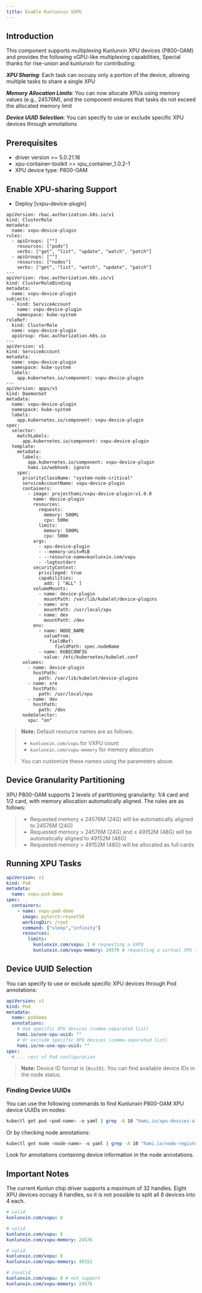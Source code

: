 ```yaml
---
title: Enable Kunlunxin VXPU
---
```


## Introduction

This component supports multiplexing Kunlunxin XPU devices (P800-OAM) and provides the following vGPU-like multiplexing capabilities, Special thanks for rise-union and kunlunxin for contributing:

***XPU Sharing***: Each task can occupy only a portion of the device, allowing multiple tasks to share a single XPU

***Memory Allocation Limits***: You can now allocate XPUs using memory values (e.g., 24576M), and the component ensures that tasks do not exceed the allocated memory limit

***Device UUID Selection***: You can specify to use or exclude specific XPU devices through annotations


## Prerequisites
* driver version >= 5.0.21.16
* xpu-container-toolkit >= xpu_container_1.0.2-1
* XPU device type: P800-OAM

## Enable XPU-sharing Support

* Deploy [vxpu-device-plugin]
```
apiVersion: rbac.authorization.k8s.io/v1
kind: ClusterRole
metadata:
  name: vxpu-device-plugin
rules:
  - apiGroups: [""]
    resources: ["pods"]
    verbs: ["get", "list", "update", "watch", "patch"]
  - apiGroups: [""]
    resources: ["nodes"]
    verbs: ["get", "list", "watch", "update", "patch"]
---
apiVersion: rbac.authorization.k8s.io/v1
kind: ClusterRoleBinding
metadata:
  name: vxpu-device-plugin
subjects:
  - kind: ServiceAccount
    name: vxpu-device-plugin
    namespace: kube-system
roleRef:
  kind: ClusterRole
  name: vxpu-device-plugin
  apiGroup: rbac.authorization.k8s.io
---
apiVersion: v1
kind: ServiceAccount
metadata:
  name: vxpu-device-plugin
  namespace: kube-system
  labels:
    app.kubernetes.io/component: vxpu-device-plugin
---
apiVersion: apps/v1
kind: DaemonSet
metadata:
  name: vxpu-device-plugin
  namespace: kube-system
  labels:
    app.kubernetes.io/component: vxpu-device-plugin
spec:
  selector:
    matchLabels:
      app.kubernetes.io/component: vxpu-device-plugin
  template:
    metadata:
      labels:
        app.kubernetes.io/component: vxpu-device-plugin
        hami.io/webhook: ignore
    spec:
      priorityClassName: "system-node-critical"
      serviceAccountName: vxpu-device-plugin
      containers:
        - image: projecthami/vxpu-device-plugin:v1.0.0
          name: device-plugin
          resources:
            requests:
              memory: 500Mi
              cpu: 500m
            limits:
              memory: 500Mi
              cpu: 500m
          args:
            - xpu-device-plugin
            - --memory-unit=MiB
            - --resource-name=kunlunxin.com/vxpu
            - -logtostderr
          securityContext:
            privileged: true
            capabilities:
              add: [ "ALL" ]
          volumeMounts:
            - name: device-plugin
              mountPath: /var/lib/kubelet/device-plugins
            - name: xre
              mountPath: /usr/local/xpu
            - name: dev
              mountPath: /dev
          env:
            - name: NODE_NAME
              valueFrom:
                fieldRef:
                  fieldPath: spec.nodeName
            - name: KUBECONFIG
              value: /etc/kubernetes/kubelet.conf
      volumes:
        - name: device-plugin
          hostPath:
            path: /var/lib/kubelet/device-plugins
        - name: xre
          hostPath:
            path: /usr/local/xpu
        - name: dev
          hostPath:
            path: /dev
      nodeSelector:
        xpu: "on"
```


> **Note:** Default resource names are as follows:
> - `kunlunxin.com/vxpu` for VXPU count
> - `kunlunxin.com/vxpu-memory` for memory allocation
>
> You can customize these names using the parameters above.

## Device Granularity Partitioning

XPU P800-OAM supports 2 levels of partitioning granularity: 1/4 card and 1/2 card, with memory allocation automatically aligned. The rules are as follows:
> - Requested memory ≤ 24576M (24G) will be automatically aligned to 24576M (24G)
> - Requested memory > 24576M (24G) and ≤ 49152M (48G) will be automatically aligned to 49152M (48G)
> - Requested memory > 49152M (48G) will be allocated as full cards

## Running XPU Tasks

```yaml
apiVersion: v1
kind: Pod
metadata:
  name: vxpu-pod-demo
spec:
  containers:
    - name: vxpu-pod-demo
      image: pytorch:resnet50
      workingDir: /root
      command: ["sleep","infinity"]
      resources:
        limits:
          kunlunxin.com/vxpu: 1 # requesting a VXPU
          kunlunxin.com/vxpu-memory: 24576 # requesting a virtual XPU that requires 24576 MiB of device memorymemory
```

## Device UUID Selection

You can specify to use or exclude specific XPU devices through Pod annotations:

```yaml
apiVersion: v1
kind: Pod
metadata:
  name: poddemo
  annotations:
    # Use specific XPU devices (comma-separated list)
    hami.io/use-xpu-uuid: ""
    # Or exclude specific XPU devices (comma-separated list)
    hami.io/no-use-xpu-uuid: ""
spec:
  # ... rest of Pod configuration
```

> **Note:** Device ID format is `{BusID}`. You can find available device IDs in the node status.

### Finding Device UUIDs

You can use the following commands to find Kunlunxin P800-OAM XPU device UUIDs on nodes:

```bash
kubectl get pod <pod-name> -o yaml | grep -A 10 "hami.io/xpu-devices-allocated"
```

Or by checking node annotations:

```bash
kubectl get node <node-name> -o yaml | grep -A 10 "hami.io/node-register-xpu"
```

Look for annotations containing device information in the node annotations.


## Important Notes

The current Kunlun chip driver supports a maximum of 32 handles. Eight XPU devices occupy 8 handles, so it is not possible to split all 8 devices into 4 each.
```yaml
# valid
kunlunxin.com/vxpu: 8

# valid
kunlunxin.com/vxpu: 6
kunlunxin.com/vxpu-memory: 24576

# valid
kunlunxin.com/vxpu: 8
kunlunxin.com/vxpu-memory: 49152

# invalid
kunlunxin.com/vxpu: 8 # not support
kunlunxin.com/vxpu-memory: 24576
```
